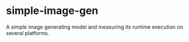 # simple-image-gen
A simple image generating model and measuring its runtime execution on several platforms.
